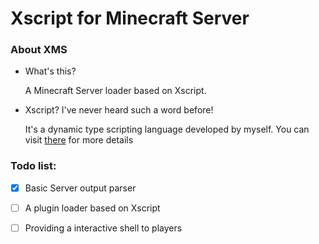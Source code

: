 # Xscript for Minecraft Server

### About XMS

-   What's this?

    A Minecraft Server loader based on Xscript.

-   Xscript? I've never heard such a word before!

    It's a dynamic type scripting language developed by myself.
    You can visit [there](https://github.com/XtherDevTeam/Xscript) for more details

### Todo list:

-   [x] Basic Server output parser

-   [ ] A plugin loader based on Xscript

-   [ ] Providing a interactive shell to players
